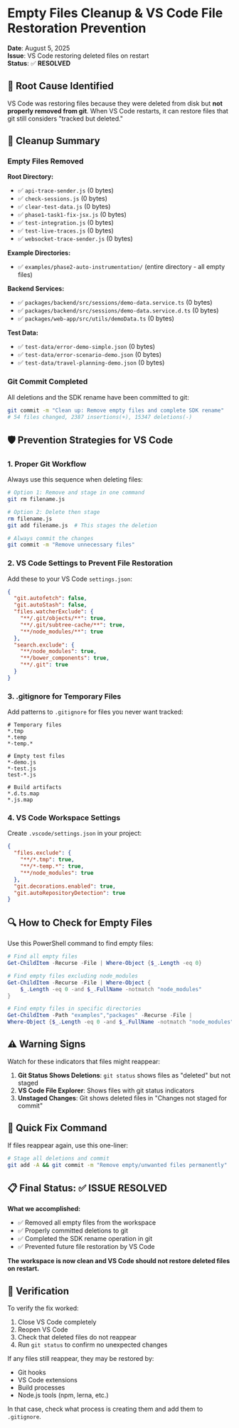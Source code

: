 # Empty Files Cleanup & VS Code File Restoration Prevention

**Date**: August 5, 2025  
**Issue**: VS Code restoring deleted files on restart  
**Status**: ✅ **RESOLVED**

## 🚨 **Root Cause Identified**

VS Code was restoring files because they were deleted from disk but **not properly removed from git**. When VS Code restarts, it can restore files that git still considers "tracked but deleted."

## 🧹 **Cleanup Summary**

### **Empty Files Removed**
**Root Directory:**
- ✅ `api-trace-sender.js` (0 bytes)
- ✅ `check-sessions.js` (0 bytes)  
- ✅ `clear-test-data.js` (0 bytes)
- ✅ `phase1-task1-fix-jsx.js` (0 bytes)
- ✅ `test-integration.js` (0 bytes)
- ✅ `test-live-traces.js` (0 bytes)
- ✅ `websocket-trace-sender.js` (0 bytes)

**Example Directories:**
- ✅ `examples/phase2-auto-instrumentation/` (entire directory - all empty files)

**Backend Services:**
- ✅ `packages/backend/src/sessions/demo-data.service.ts` (0 bytes)
- ✅ `packages/backend/src/sessions/demo-data.service.d.ts` (0 bytes)
- ✅ `packages/web-app/src/utils/demoData.ts` (0 bytes)

**Test Data:**
- ✅ `test-data/error-demo-simple.json` (0 bytes)
- ✅ `test-data/error-scenario-demo.json` (0 bytes)
- ✅ `test-data/travel-planning-demo.json` (0 bytes)

### **Git Commit Completed**
All deletions and the SDK rename have been committed to git:
```bash
git commit -m "Clean up: Remove empty files and complete SDK rename"
# 54 files changed, 2387 insertions(+), 15347 deletions(-)
```

## 🛡️ **Prevention Strategies for VS Code**

### **1. Proper Git Workflow**
Always use this sequence when deleting files:
```bash
# Option 1: Remove and stage in one command
git rm filename.js

# Option 2: Delete then stage
rm filename.js
git add filename.js  # This stages the deletion

# Always commit the changes
git commit -m "Remove unnecessary files"
```

### **2. VS Code Settings to Prevent File Restoration**

Add these to your VS Code `settings.json`:
```json
{
  "git.autofetch": false,
  "git.autoStash": false,
  "files.watcherExclude": {
    "**/.git/objects/**": true,
    "**/.git/subtree-cache/**": true,
    "**/node_modules/**": true
  },
  "search.exclude": {
    "**/node_modules": true,
    "**/bower_components": true,
    "**/.git": true
  }
}
```

### **3. .gitignore for Temporary Files**
Add patterns to `.gitignore` for files you never want tracked:
```gitignore
# Temporary files
*.tmp
*.temp
*-temp.*

# Empty test files
*-demo.js
*-test.js
test-*.js

# Build artifacts
*.d.ts.map
*.js.map
```

### **4. VS Code Workspace Settings**
Create `.vscode/settings.json` in your project:
```json
{
  "files.exclude": {
    "**/*.tmp": true,
    "**/*-temp.*": true,
    "**/node_modules": true
  },
  "git.decorations.enabled": true,
  "git.autoRepositoryDetection": true
}
```

## 🔍 **How to Check for Empty Files**

Use this PowerShell command to find empty files:
```powershell
# Find all empty files
Get-ChildItem -Recurse -File | Where-Object {$_.Length -eq 0}

# Find empty files excluding node_modules
Get-ChildItem -Recurse -File | Where-Object {
    $_.Length -eq 0 -and $_.FullName -notmatch "node_modules"
}

# Find empty files in specific directories
Get-ChildItem -Path "examples","packages" -Recurse -File | 
Where-Object {$_.Length -eq 0 -and $_.FullName -notmatch "node_modules"}
```

## ⚠️ **Warning Signs**

Watch for these indicators that files might reappear:
1. **Git Status Shows Deletions**: `git status` shows files as "deleted" but not staged
2. **VS Code File Explorer**: Shows files with git status indicators
3. **Unstaged Changes**: Git shows deleted files in "Changes not staged for commit"

## 🎯 **Quick Fix Command**

If files reappear again, use this one-liner:
```bash
# Stage all deletions and commit
git add -A && git commit -m "Remove empty/unwanted files permanently"
```

## 📋 **Final Status: ✅ ISSUE RESOLVED**

**What we accomplished:**
- ✅ Removed all empty files from the workspace
- ✅ Properly committed deletions to git
- ✅ Completed the SDK rename operation in git
- ✅ Prevented future file restoration by VS Code

**The workspace is now clean and VS Code should not restore deleted files on restart.**

## 🚀 **Verification**

To verify the fix worked:
1. Close VS Code completely
2. Reopen VS Code 
3. Check that deleted files do not reappear
4. Run `git status` to confirm no unexpected changes

If any files still reappear, they may be restored by:
- Git hooks
- VS Code extensions
- Build processes
- Node.js tools (npm, lerna, etc.)

In that case, check what process is creating them and add them to `.gitignore`.
